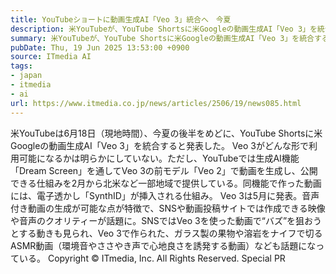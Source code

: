```yaml
---
title: YouTubeショートに動画生成AI「Veo 3」統合へ　今夏
description: 米YouTubeが、YouTube Shortsに米Googleの動画生成AI「Veo 3」を統合すると発表した。
summary: 米YouTubeが、YouTube Shortsに米Googleの動画生成AI「Veo 3」を統合すると発表した。
pubDate: Thu, 19 Jun 2025 13:53:00 +0900
source: ITmedia AI
tags:
- japan
- itmedia
- ai
url: https://www.itmedia.co.jp/news/articles/2506/19/news085.html
---
```


米YouTubeは6月18日（現地時間）、今夏の後半をめどに、YouTube Shortsに米Googleの動画生成AI「Veo 3」を統合すると発表した。
Veo 3がどんな形で利用可能になるかは明らかにしていない。ただし、YouTubeでは生成AI機能「Dream Screen」を通してVeo 3の前モデル「Veo 2」で動画を生成し、公開できる仕組みを2月から北米など一部地域で提供している。同機能で作った動画には、電子透かし「SynthID」が挿入される仕組み。
Veo 3は5月に発表。音声付き動画の生成が可能な点が特徴で、SNSや動画投稿サイトでは作成できる映像や音声のクオリティーが話題に。SNSではVeo 3を使った動画で“バズ”を狙おうとする動きも見られ、Veo 3で作られた、ガラス製の果物や溶岩をナイフで切るASMR動画（環境音やささやき声で心地良さを誘発する動画）なども話題になっている。
Copyright © ITmedia, Inc. All Rights Reserved.
Special
PR